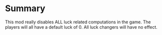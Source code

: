 # Summary

This mod really disables ALL luck related computations in the game. The players will all have a default luck of 0. All luck changers will have no effect.
